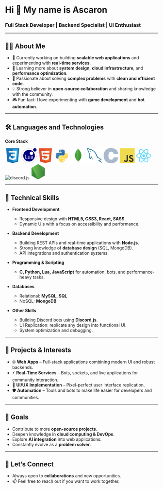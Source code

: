 # Hi 👋 My name is Ascaron  

### Full Stack Developer | Backend Specialist | UI Enthusiast  

---

## 🧑‍💻 About Me  
- 🔭 Currently working on building **scalable web applications** and experimenting with **real-time services**.  
- 🌱 Learning more about **system design**, **cloud infrastructure**, and **performance optimization**.  
- 🎯 Passionate about solving **complex problems** with **clean and efficient code**.  
- 💡 Strong believer in **open-source collaboration** and sharing knowledge with the community.  
- 🎮 Fun fact: I love experimenting with **game development** and **bot automation**.  

---

## 🛠️ Languages and Technologies  

**Core Stack**  
<p>
  <img src="https://raw.githubusercontent.com/devicons/devicon/master/icons/css3/css3-original.svg" alt="css3" width="50" height="50"/>
  <img src="https://raw.githubusercontent.com/devicons/devicon/master/icons/lua/lua-original.svg" alt="lua" width="50" height="50"/>
  <img src="https://raw.githubusercontent.com/devicons/devicon/master/icons/html5/html5-original.svg" alt="html5" width="50" height="50"/>
  <img src="https://raw.githubusercontent.com/devicons/devicon/master/icons/python/python-original.svg" alt="python" width="50" height="50"/>
  <img src="https://raw.githubusercontent.com/devicons/devicon/master/icons/mongodb/mongodb-original.svg" alt="mongodb" width="50" height="50"/>
  <img src="https://raw.githubusercontent.com/devicons/devicon/master/icons/mysql/mysql-original.svg" alt="sql" width="50" height="50"/>
  <img src="https://raw.githubusercontent.com/devicons/devicon/master/icons/c/c-original.svg" alt="c" width="50" height="50"/>
  <img src="https://raw.githubusercontent.com/devicons/devicon/master/icons/javascript/javascript-original.svg" alt="javascript" width="50" height="50"/>
  <img src="https://raw.githubusercontent.com/devicons/devicon/master/icons/react/react-original.svg" alt="react" width="50" height="50"/>
  <img src="https://cdn.worldvectorlogo.com/logos/discord-icon.svg" alt="discord.js" width="50" height="50"/>
  <img src="https://raw.githubusercontent.com/devicons/devicon/master/icons/nodejs/nodejs-original.svg" alt="nodejs" width="50" height="50"/>
</p>

---

## 🔹 Technical Skills  

- **Frontend Development**  
  - Responsive design with **HTML5, CSS3, React, SASS**.  
  - Dynamic UIs with a focus on accessibility and performance.  

- **Backend Development**  
  - Building REST APIs and real-time applications with **Node.js**.  
  - Strong knowledge of **database design** (SQL, MongoDB).  
  - API integrations and authentication systems.  

- **Programming & Scripting**  
  - **C, Python, Lua, JavaScript** for automation, bots, and performance-heavy tasks.  

- **Databases**  
  - Relational: **MySQL, SQL**  
  - NoSQL: **MongoDB**  

- **Other Skills**  
  - Building Discord bots using **Discord.js**.  
  - UI Replication: replicate any design into functional UI.  
  - System optimization and debugging.  

---

## 📂 Projects & Interests  

- 🌐 **Web Apps** – Full-stack applications combining modern UI and robust backends.  
- ⚡ **Real-Time Services** – Bots, sockets, and live applications for community interaction.  
- 🎨 **UI/UX Implementation** – Pixel-perfect user interface replication.  
- 🛡️ **Automation** – Tools and bots to make life easier for developers and communities.  

---

## 🎯 Goals  

- Contribute to more **open-source projects**.  
- Deepen knowledge in **cloud computing & DevOps**.  
- Explore **AI integration** into web applications.  
- Constantly evolve as a **problem solver**.  

---

## 🤝 Let’s Connect  
- Always open to **collaborations** and new opportunities.  
- 📫 Feel free to reach out if you want to work together.  

